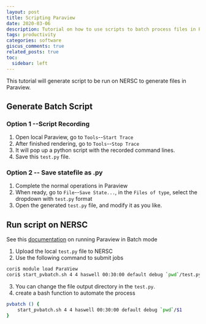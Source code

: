 ```yaml
---
layout: post
title: Scripting Paraview
date: 2020-03-06 
description: Tutorial on how to use scripts to batch process files in ParaView
tags: productivity
categories: software
giscus_comments: true
related_posts: true
toc:
  sidebar: left
---
```


This tutorial will generate script to be run on NERSC to generate files in Paraview. 

## Generate Batch Script 

### Option 1 --Script Recording

1. Open local Paraview, go to `Tools`--`Start Trace`
2. After finished rendering, go to `Tools`--`Stop Trace`
3. It will pop up a python script with the recorded command lines. 
4. Save this `test.py` file.

### Option 2 -- Save statefile as .py

1. Complete the normal operations in Paraview
2. When ready, go to `File`--`Save State...`, in the `Files of type`, select the dropdown with `test.py` format
3. Open the generated `test.py` file, and modify it as you like.

## Run script on NERSC

See this [documentation](https://docs.nersc.gov/applications/paraview/#running-in-batch-mode) on running Paraview in Batch mode

1. Upload the local `test.py` file to NERSC
2. Use the following command to submit jobs

```bash
cori$ module load ParaView
cori$ start_pvbatch.sh 4 4 haswell 00:30:00 default debug `pwd`/test.py
```

3. You can change the file output directory in the `test.py`.
4. create a bash function to automate the process

```bash
pvbatch () {
    start_pvbatch.sh 4 4 haswell 00:30:00 default debug `pwd`/$1
}
```







